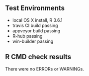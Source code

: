 ## Test Environments

* local OS X install, R 3.6.1
* travis CI build passing
* appveyor build passing
* R-hub passing
* win-builder passing

## R CMD check results
There were no ERRORs or WARNINGs.

